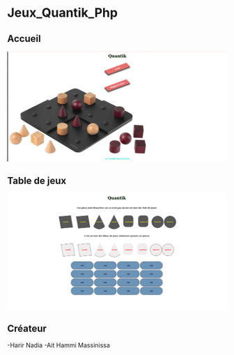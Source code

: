 # Jeux_Quantik_Php
## Accueil
![vue1](ClassAffichage/Image2.png)
## Table de jeux
![vue1](ClassAffichage/Image1.png)
## Créateur
-Harir Nadia
-Ait Hammi Massinissa
